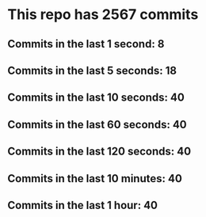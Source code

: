# This repo has 2567 commits

## Commits in the last 1 second: 8
## Commits in the last 5 seconds: 18
## Commits in the last 10 seconds: 40
## Commits in the last 60 seconds: 40
## Commits in the last 120 seconds: 40
## Commits in the last 10 minutes: 40
## Commits in the last 1 hour: 40
